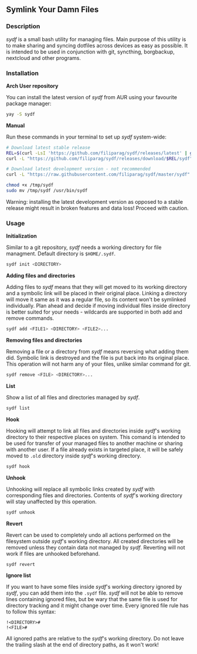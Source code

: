 ## Symlink Your Damn Files

### Description

_sydf_ is a small bash utility for managing files. Main purpose of this utility
is to make sharing and syncing dotfiles across devices as easy as possible. It is intended to be used in conjunction with git, syncthing, borgbackup,
nextcloud and other programs.

### Installation

**Arch User repository**

You can install the latest version of _sydf_ from AUR using your favourite package manager:
```sh
yay -S sydf
```

**Manual**

Run these commands in your terminal to set up _sydf_ system-wide:
```bash
# Download latest stable release
REL=$(curl -LsI 'https://github.com/filiparag/sydf/releases/latest' | grep -Po 'tag\/\K(\S+)')
curl -L "https://github.com/filiparag/sydf/releases/download/$REL/sydf" > /tmp/sydf

# Download latest development version - not recommended
curl -L "https://raw.githubusercontent.com/filiparag/sydf/master/sydf" > /tmp/sydf

chmod +x /tmp/sydf
sudo mv /tmp/sydf /usr/bin/sydf
```
Warning: installing the latest development version as opposed to a stable release might result in broken features and data loss! Proceed with caution.

### Usage

**Initialization**

Similar to a git repository, _sydf_ needs a working directory for file managment. Default directory is `$HOME/.sydf`.
```sh
sydf init <DIRECTORY>
```
**Adding files and directories**

Adding files to _sydf_ means that they will get moved to its working directory and a symbolic link will be placed in their original place. Linking a directory will move it same as it was a regular file, so its content won't be symlinked individually. Plan ahead and decide if moving individual files inside directory is better suited for your needs - wildcards are supported in both add and remove commands.
```sh
sydf add <FILE1> <DIRECTORY> <FILE2>...
```

**Removing files and directories**

Removing a file or a directory from _sydf_ means reversing what adding them did. Symbolic link is destroyed and the file is put back into its original place. This operation will not harm any of your files, unlike similar command for git.
```sh
sydf remove <FILE> <DIRECTORY>...
```

**List**

Show a list of all files and directories managed by _sydf_.
```sh
sydf list
```

**Hook**

Hooking will attempt to link all files and directories inside _sydf_'s working directory to their respective places on system. This comand is intended to be used for transfer of your managed files to another machine or sharing with another user. If a file already exists in targeted place, it will be safely moved to `.old` directory inside _sydf_'s working directory.
```sh
sydf hook
```

**Unhook**

Unhooking will replace all symbolic links created by _sydf_ with corresponding files and directories. Contents of _sydf_'s working directory will stay unaffected by this operation.
```sh
sydf unhook
```

**Revert**

Revert can be used to completely undo all actions performed on the filesystem outside _sydf_'s working directory. All created directories will be removed unless they contain data not managed by _sydf_. Reverting will not work if files are unhooked beforehand.
```sh
sydf revert
```

**Ignore list**

If you want to have some files inside _sydf_'s working directory ignored by _sydf_, you can add them into the `.sydf` file. _sydf_ will not be able to remove lines containing ignored files, but be wary that the same file is used for directory tracking and it might change over time. Every ignored file rule has to follow this syntax:
```
!<DIRECTORY>#
!<FILE>#
```
All ignored paths are relative to the _sydf_'s working directory. Do not leave the trailing slash at the end of directory paths, as it won't work!
